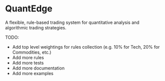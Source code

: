 # QuantEdge

A flexible, rule-based trading system for quantitative analysis and algorithmic trading strategies.


TODO:
- Add top level weightings for rules collection (e.g. 10% for Tech, 20% for Commodities, etc.)
- Add more rules
- Add more tests
- Add more documentation
- Add more examples